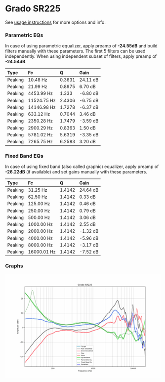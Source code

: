 # Grado SR225
See [usage instructions](https://github.com/jaakkopasanen/AutoEq#usage) for more options and info.

### Parametric EQs
In case of using parametric equalizer, apply preamp of **-24.55dB** and build filters manually
with these parameters. The first 5 filters can be used independently.
When using independent subset of filters, apply preamp of **-24.54dB**.

| Type    | Fc          |      Q | Gain     |
|:--------|:------------|:-------|:---------|
| Peaking | 10.48 Hz    | 0.3631 | 24.11 dB |
| Peaking | 21.99 Hz    | 0.8975 | 6.70 dB  |
| Peaking | 4453.99 Hz  | 1.333  | -6.80 dB |
| Peaking | 11524.75 Hz | 2.4306 | -6.75 dB |
| Peaking | 14146.98 Hz | 1.7278 | -6.37 dB |
| Peaking | 633.12 Hz   | 0.7044 | 3.46 dB  |
| Peaking | 2350.28 Hz  | 1.7479 | -3.59 dB |
| Peaking | 2900.29 Hz  | 0.8363 | 1.50 dB  |
| Peaking | 5781.02 Hz  | 5.6319 | -3.35 dB |
| Peaking | 7265.75 Hz  | 6.2583 | 3.20 dB  |

### Fixed Band EQs
In case of using fixed band (also called graphic) equalizer, apply preamp of **-26.22dB**
(if available) and set gains manually with these parameters.

| Type    | Fc          |      Q | Gain     |
|:--------|:------------|:-------|:---------|
| Peaking | 31.25 Hz    | 1.4142 | 24.64 dB |
| Peaking | 62.50 Hz    | 1.4142 | 0.33 dB  |
| Peaking | 125.00 Hz   | 1.4142 | 0.46 dB  |
| Peaking | 250.00 Hz   | 1.4142 | 0.79 dB  |
| Peaking | 500.00 Hz   | 1.4142 | 3.06 dB  |
| Peaking | 1000.00 Hz  | 1.4142 | 2.55 dB  |
| Peaking | 2000.00 Hz  | 1.4142 | -1.32 dB |
| Peaking | 4000.00 Hz  | 1.4142 | -5.96 dB |
| Peaking | 8000.00 Hz  | 1.4142 | -3.17 dB |
| Peaking | 16000.01 Hz | 1.4142 | -7.52 dB |

### Graphs
![](./Grado%20SR225.png)